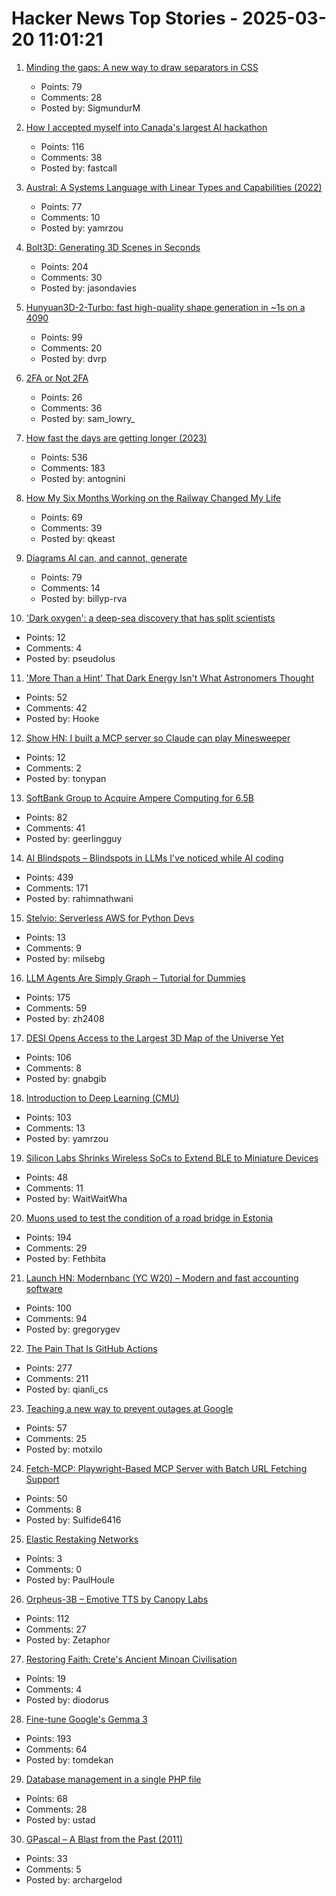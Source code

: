 # Hacker News Top Stories - 2025-03-20 11:01:21

1. [Minding the gaps: A new way to draw separators in CSS](https://blogs.windows.com/msedgedev/2025/03/19/minding-the-gaps-a-new-way-to-draw-separators-in-css/)
   - Points: 79
   - Comments: 28
   - Posted by: SigmundurM

2. [How I accepted myself into Canada's largest AI hackathon](https://fastcall.dev/posts/genai-genesis-firebase/)
   - Points: 116
   - Comments: 38
   - Posted by: fastcall

3. [Austral: A Systems Language with Linear Types and Capabilities (2022)](https://borretti.me/article/introducing-austral)
   - Points: 77
   - Comments: 10
   - Posted by: yamrzou

4. [Bolt3D: Generating 3D Scenes in Seconds](https://szymanowiczs.github.io/bolt3d)
   - Points: 204
   - Comments: 30
   - Posted by: jasondavies

5. [Hunyuan3D-2-Turbo: fast high-quality shape generation in ~1s on a 4090](https://github.com/Tencent/Hunyuan3D-2/commit/baab8ba18e46052246f85a2d0f48736586b84a33)
   - Points: 99
   - Comments: 20
   - Posted by: dvrp

6. [2FA or Not 2FA](http://mikhailian.mova.org/node/295)
   - Points: 26
   - Comments: 36
   - Posted by: sam_lowry_

7. [How fast the days are getting longer (2023)](https://joe-antognini.github.io/astronomy/daylight)
   - Points: 536
   - Comments: 183
   - Posted by: antognini

8. [How My Six Months Working on the Railway Changed My Life](https://www.theatlantic.com/magazine/archive/2025/04/canadian-national-railroad-graydon-carter/681770/)
   - Points: 69
   - Comments: 39
   - Posted by: qkeast

9. [Diagrams AI can, and cannot, generate](https://www.ilograph.com/blog/posts/diagrams-ai-can-and-cannot-generate/)
   - Points: 79
   - Comments: 14
   - Posted by: billyp-rva

10. ['Dark oxygen': a deep-sea discovery that has split scientists](https://phys.org/news/2025-03-dark-oxygen-deep-sea-discovery.html)
   - Points: 12
   - Comments: 4
   - Posted by: pseudolus

11. ['More Than a Hint' That Dark Energy Isn't What Astronomers Thought](https://www.nytimes.com/2025/03/19/science/space/astronomer-desi-dark-energy.html)
   - Points: 52
   - Comments: 42
   - Posted by: Hooke

12. [Show HN: I built a MCP server so Claude can play Minesweeper](https://github.com/tonypan2/minesweeper-mcp-server)
   - Points: 12
   - Comments: 2
   - Posted by: tonypan

13. [SoftBank Group to Acquire Ampere Computing for 6.5B](https://group.softbank/en/news/press/20250320)
   - Points: 82
   - Comments: 41
   - Posted by: geerlingguy

14. [AI Blindspots – Blindspots in LLMs I've noticed while AI coding](https://ezyang.github.io/ai-blindspots/)
   - Points: 439
   - Comments: 171
   - Posted by: rahimnathwani

15. [Stelvio: Serverless AWS for Python Devs](https://github.com/michal-stlv/stelvio)
   - Points: 13
   - Comments: 9
   - Posted by: milsebg

16. [LLM Agents Are Simply Graph – Tutorial for Dummies](https://zacharyhuang.substack.com/p/llm-agent-internal-as-a-graph-tutorial)
   - Points: 175
   - Comments: 59
   - Posted by: zh2408

17. [DESI Opens Access to the Largest 3D Map of the Universe Yet](https://newscenter.lbl.gov/2025/03/19/desi-opens-access-to-the-largest-3d-map-of-the-universe-yet/)
   - Points: 106
   - Comments: 8
   - Posted by: gnabgib

18. [Introduction to Deep Learning (CMU)](https://deeplearning.cs.cmu.edu/./S25/index.html)
   - Points: 103
   - Comments: 13
   - Posted by: yamrzou

19. [Silicon Labs Shrinks Wireless SoCs to Extend BLE to Miniature Devices](https://www.allaboutcircuits.com/news/silicon-labs-shrinks-wireless-socs-to-extend-ble-to-miniature-devices/)
   - Points: 48
   - Comments: 11
   - Posted by: WaitWaitWha

20. [Muons used to test the condition of a road bridge in Estonia](https://news.err.ee/1609634600/muons-used-to-test-the-condition-of-a-road-bridge-in-estonia)
   - Points: 194
   - Comments: 29
   - Posted by: Fethbita

21. [Launch HN: Modernbanc (YC W20) – Modern and fast accounting software](undefined)
   - Points: 100
   - Comments: 94
   - Posted by: gregorygev

22. [The Pain That Is GitHub Actions](https://www.feldera.com/blog/the-pain-that-is-github-actions)
   - Points: 277
   - Comments: 211
   - Posted by: qianli_cs

23. [Teaching a new way to prevent outages at Google](https://sre.google/stpa/teaching/)
   - Points: 57
   - Comments: 25
   - Posted by: motxilo

24. [Fetch-MCP: Playwright-Based MCP Server with Batch URL Fetching Support](https://github.com/jae-jae/fetch-mcp)
   - Points: 50
   - Comments: 8
   - Posted by: Sulfide6416

25. [Elastic Restaking Networks](https://arxiv.org/abs/2503.00170)
   - Points: 3
   - Comments: 0
   - Posted by: PaulHoule

26. [Orpheus-3B – Emotive TTS by Canopy Labs](https://canopylabs.ai/model-releases)
   - Points: 112
   - Comments: 27
   - Posted by: Zetaphor

27. [Restoring Faith: Crete's Ancient Minoan Civilisation](https://www.historytoday.com/archive/feature/restoring-faith-cretes-ancient-minoan-civilisation)
   - Points: 19
   - Comments: 4
   - Posted by: diodorus

28. [Fine-tune Google's Gemma 3](https://unsloth.ai/blog/gemma3)
   - Points: 193
   - Comments: 64
   - Posted by: tomdekan

29. [Database management in a single PHP file](https://github.com/vrana/adminer)
   - Points: 68
   - Comments: 28
   - Posted by: ustad

30. [GPascal – A Blast from the Past (2011)](https://www.gammon.com.au/forum/?id=11203)
   - Points: 33
   - Comments: 5
   - Posted by: archargelod

